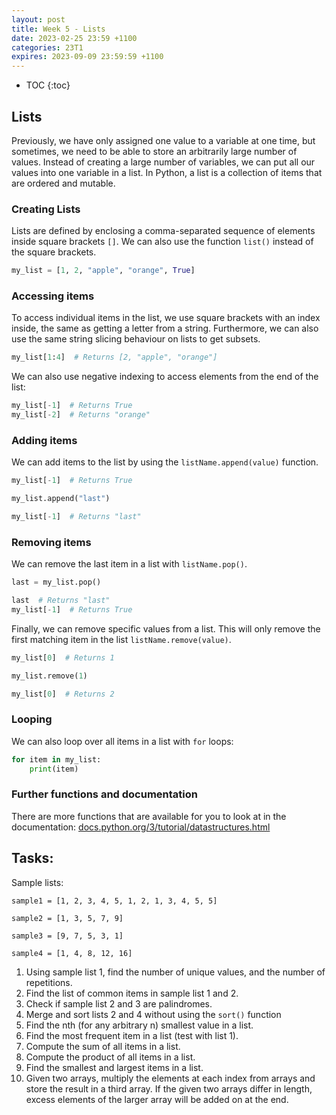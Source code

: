 ```yaml
---
layout: post
title: Week 5 - Lists
date: 2023-02-25 23:59 +1100
categories: 23T1
expires: 2023-09-09 23:59:59 +1100
---
```


* TOC
{:toc}

## Lists

Previously, we have only assigned one value to a variable at one time, but 
sometimes, we need to be able to store an arbitrarily large number of values. 
Instead of creating a large number of variables, we can put all our values 
into one variable in a list. In Python, a list is a collection of items that 
are ordered and mutable. 

### Creating Lists
Lists are defined by enclosing a comma-separated sequence of elements inside 
square brackets `[]`. We can also use the function `list()` instead of the 
square brackets. 

```python
my_list = [1, 2, "apple", "orange", True]
```

### Accessing items
To access individual items in the list, we use square brackets with an index 
inside, the same as getting a letter from a string. Furthermore, we can also 
use the same string slicing behaviour on lists to get subsets.

```python
my_list[1:4]  # Returns [2, "apple", "orange"]
```

We can also use negative indexing to access elements from the end of the list:

```python
my_list[-1]  # Returns True
my_list[-2]  # Returns "orange"
```

### Adding items
We can add items to the list by using the `listName.append(value)` function.

```python
my_list[-1]  # Returns True

my_list.append("last")

my_list[-1]  # Returns "last"
```

### Removing items
We can remove the last item in a list with `listName.pop()`.

```python
last = my_list.pop()

last  # Returns "last"
my_list[-1]  # Returns True
```

Finally, we can remove specific values from a list. This will only remove the first matching item in the list
`listName.remove(value)`.

```python
my_list[0]  # Returns 1

my_list.remove(1)

my_list[0]  # Returns 2
```

### Looping
We can also loop over all items in a list with `for` loops:

```python
for item in my_list:
    print(item)
```

### Further functions and documentation
There are more functions that are available for you to look at in the 
documentation: [docs.python.org/3/tutorial/datastructures.html](https://docs.python.org/3/tutorial/datastructures.html)

## Tasks:
Sample lists:

```sample1 = [1, 2, 3, 4, 5, 1, 2, 1, 3, 4, 5, 5]```

```sample2 = [1, 3, 5, 7, 9]```

```sample3 = [9, 7, 5, 3, 1]```

```sample4 = [1, 4, 8, 12, 16]```

1. Using sample list 1, find the number of unique values, and the number of 
   repetitions.
3. Find the list of common items in sample list 1 and 2.
4. Check if sample list 2 and 3 are palindromes.
5. Merge and sort lists 2 and 4 without using the `sort()` function
6. Find the nth (for any arbitrary n) smallest value in a list.
7. Find the most frequent item in a list (test with list 1).
8. Compute the sum of all items in a list.
9. Compute the product of all items in a list.
10. Find the smallest and largest items in a list.
11. Given two arrays, multiply the elements at each index from arrays and store 
    the result in a third array. If the given two arrays differ in length, excess 
    elements of the larger array will be added on at the end.
